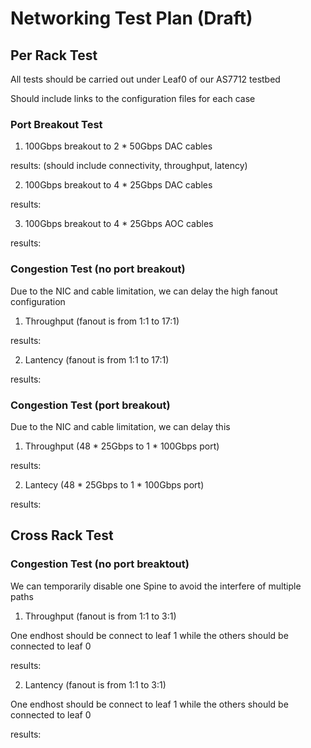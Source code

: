 # Networking Test Plan (Draft)

## Per Rack Test

All tests should be carried out under Leaf0 of our AS7712 testbed

Should include links to the configuration files for each case

### Port Breakout Test

1. 100Gbps breakout to 2 * 50Gbps DAC cables

results: (should include connectivity, throughput, latency)

2. 100Gbps breakout to 4 * 25Gbps DAC cables

results:

3. 100Gbps breakout to 4 * 25Gbps AOC cables

results: 

### Congestion Test (no port breakout)

Due to the NIC and cable limitation, we can delay the high fanout configuration

1. Throughput (fanout is from 1:1 to 17:1)

results:

2. Lantency (fanout is from 1:1 to 17:1)

results:

### Congestion Test (port breakout)

Due to the NIC and cable limitation, we can delay this 

1. Throughput (48 * 25Gbps to 1 * 100Gbps port)

results:

2. Lantecy (48 * 25Gbps to 1 * 100Gbps port)

results:

## Cross Rack Test 

### Congestion Test (no port breaktout)

We can temporarily disable one Spine to avoid the interfere of multiple paths

1. Throughput (fanout is from 1:1 to 3:1)

One endhost should be connect to leaf 1 while the others should be connected to leaf 0

results:

2. Lantency (fanout is from 1:1 to 3:1)

One endhost should be connect to leaf 1 while the others should be connected to leaf 0

results:
